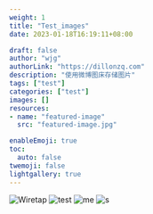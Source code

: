 ```yaml
---
weight: 1
title: "Test_images"
date: 2023-01-18T16:19:11+08:00

draft: false
author: "wjg"
authorLink: "https://dillonzq.com"
description: "使用微博图床存储图片"
tags: ["test"]
categories: ["test"]
images: []
resources:
- name: "featured-image"
  src: "featured-image.jpg"

enableEmoji: true
toc:
  auto: false
twemoji: false
lightgallery: true
---
```

![Wiretap](https://tvax1.sinaimg.cn/large/006k8hUtgy1ha7vevcahfj30tg0jq0ti.jpg)
![test](https://tvax1.sinaimg.cn/large/006k8hUtgy1ha7ww0zkxjj316o0o0qc0.jpg)
![me](https://wx2.sinaimg.cn/mw1024/006k8hUtly1h9850xperyj31900u0tcr.jpg)
![s](https://s2.loli.net/2023/01/28/MjQyJFogLkRqabG.jpg)

